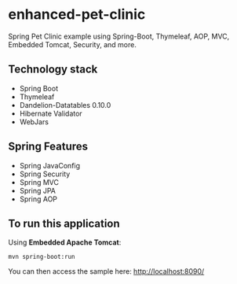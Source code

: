 enhanced-pet-clinic
===================

Spring Pet Clinic example using Spring-Boot, Thymeleaf, AOP, MVC, Embedded Tomcat, Security, and more.

## Technology stack

 - Spring Boot
 - Thymeleaf
 - Dandelion-Datatables 0.10.0
 - Hibernate Validator
 - WebJars

## Spring Features

 - Spring JavaConfig
 - Spring Security
 - Spring MVC
 - Spring JPA
 - Spring AOP

## To run this application

Using __Embedded Apache Tomcat__:

    mvn spring-boot:run

You can then access the sample here: [http://localhost:8090/](http://localhost:8090/)

